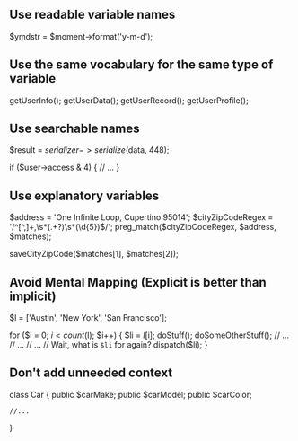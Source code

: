 ## Use readable variable names
$ymdstr = $moment->format('y-m-d');

## Use the same vocabulary for the same type of variable
getUserInfo();
getUserData();
getUserRecord();
getUserProfile();

## Use searchable names
$result = $serializer->serialize($data, 448);

if ($user->access & 4) {
  // ...
}

## Use explanatory variables
$address = 'One Infinite Loop, Cupertino 95014';
$cityZipCodeRegex = '/^[^,]+,\s*(.+?)\s*(\d{5})$/';
preg_match($cityZipCodeRegex, $address, $matches);

saveCityZipCode($matches[1], $matches[2]);


## Avoid Mental Mapping (Explicit is better than implicit)

$l = ['Austin', 'New York', 'San Francisco'];

for ($i = 0; $i < count($l); $i++) {
    $li = $l[$i];
    doStuff();
    doSomeOtherStuff();
    // ...
    // ...
    // ...
    // Wait, what is `$li` for again?
    dispatch($li);
}

## Don't add unneeded context

class Car
{
    public $carMake;
    public $carModel;
    public $carColor;

    //...
}